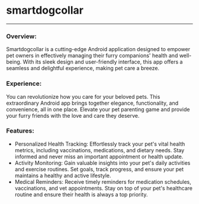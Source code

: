 # smartdogcollar
-----------

### Overview:
Smartdogcollar is a cutting-edge Android application designed to empower pet owners in effectively managing their furry companions' health and well-being. With its sleek design and user-friendly interface, this app offers a seamless and delightful experience, making pet care a breeze.

### Experience:
You can revolutionize how you care for your beloved pets. This extraordinary Android app brings together elegance, functionality, and convenience, all in one place. Elevate your pet parenting game and provide your furry friends with the love and care they deserve.

### Features:
- Personalized Health Tracking: Effortlessly track your pet's vital health metrics, including vaccinations, medications, and dietary needs. Stay informed and never miss an important appointment or health update.
- Activity Monitoring: Gain valuable insights into your pet's daily activities and exercise routines. Set goals, track progress, and ensure your pet maintains a healthy and active lifestyle.
- Medical Reminders: Receive timely reminders for medication schedules, vaccinations, and vet appointments. Stay on top of your pet's healthcare routine and ensure their health is always a top priority.
